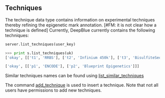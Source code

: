 ## Techniques

The technique data type contains information on experimental techniques thereby refining the epigenetic mark annotation. [#FM: it is not clear how a technique is defined]
Currently, DeepBlue currently contains the following techniques:
 
```python
server.list_techniques(user_key)
```

```python
>>> print s.list_techniques(uk)
['okay', [['t1', 'RRBS'], ['t2', 'Infinium 450k'], ['t3', 'BisulfiteSeq'], ['t4', 'ChipSeq'], ['t5', 'ChipSeq Uniform'], ['t6', 'DNaseSeq'], ['t7', 'DNaseSeq Uniform'], ['t8', 'Chromatin State Segmentation by HMM'], ['t9', 'RNASeq']]]
```

```python
['okay', [['p1', 'ENCODE'], ['p2', 'Blueprint Epigenetics']]]
```

Similar techniques names can be found using [list_similar_techniques](http://deepblue.mpi-inf.mpg.de/api.html#api-list_similar_techniques)

The command [add_technique](http://deepblue.mpi-inf.mpg.de/api.html#api-add_technique) is used to insert a technique.
Note that not all users have permissions to add new techniques.
